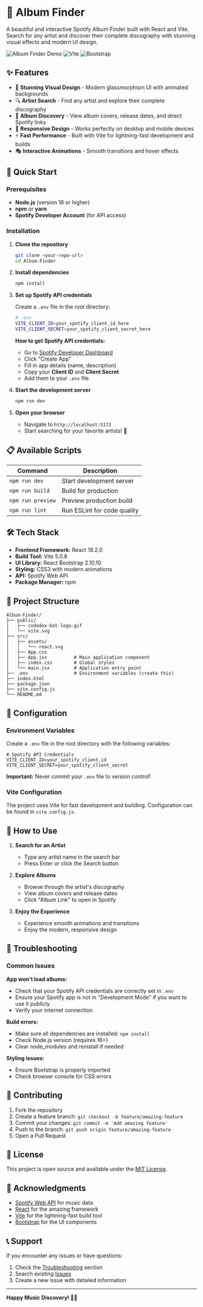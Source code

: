 # 🎵 Album Finder

A beautiful and interactive Spotify Album Finder built with React and Vite. Search for any artist and discover their complete discography with stunning visual effects and modern UI design.

![Album Finder Demo](https://img.shields.io/badge/React-18.2.0-blue) ![Vite](https://img.shields.io/badge/Vite-5.0.8-646CFF) ![Bootstrap](https://img.shields.io/badge/Bootstrap-5.3.8-7952B3)

## ✨ Features

- 🎨 **Stunning Visual Design** - Modern glassmorphism UI with animated backgrounds
- 🔍 **Artist Search** - Find any artist and explore their complete discography
- 🎵 **Album Discovery** - View album covers, release dates, and direct Spotify links
- 📱 **Responsive Design** - Works perfectly on desktop and mobile devices
- ⚡ **Fast Performance** - Built with Vite for lightning-fast development and builds
- 🎭 **Interactive Animations** - Smooth transitions and hover effects

## 🚀 Quick Start

### Prerequisites

- **Node.js** (version 16 or higher)
- **npm** or **yarn**
- **Spotify Developer Account** (for API access)

### Installation

1. **Clone the repository**
   ```bash
   git clone <your-repo-url>
   cd Album-Finder
   ```

2. **Install dependencies**
   ```bash
   npm install
   ```

3. **Set up Spotify API credentials**
   
   Create a `.env` file in the root directory:
   ```bash
   # .env
   VITE_CLIENT_ID=your_spotify_client_id_here
   VITE_CLIENT_SECRET=your_spotify_client_secret_here
   ```

   **How to get Spotify API credentials:**
   - Go to [Spotify Developer Dashboard](https://developer.spotify.com/dashboard)
   - Click "Create App"
   - Fill in app details (name, description)
   - Copy your **Client ID** and **Client Secret**
   - Add them to your `.env` file

4. **Start the development server**
   ```bash
   npm run dev
   ```

5. **Open your browser**
   - Navigate to `http://localhost:5173`
   - Start searching for your favorite artists! 🎵

## 📋 Available Scripts

| Command | Description |
|---------|-------------|
| `npm run dev` | Start development server |
| `npm run build` | Build for production |
| `npm run preview` | Preview production build |
| `npm run lint` | Run ESLint for code quality |

## 🛠️ Tech Stack

- **Frontend Framework:** React 18.2.0
- **Build Tool:** Vite 5.0.8
- **UI Library:** React Bootstrap 2.10.10
- **Styling:** CSS3 with modern animations
- **API:** Spotify Web API
- **Package Manager:** npm

## 🎨 Project Structure

```
Album-Finder/
├── public/
│   ├── codedex-bot-logo.gif
│   └── vite.svg
├── src/
│   ├── assets/
│   │   └── react.svg
│   ├── App.css
│   ├── App.jsx          # Main application component
│   ├── index.css        # Global styles
│   └── main.jsx         # Application entry point
├── .env                 # Environment variables (create this)
├── index.html
├── package.json
├── vite.config.js
└── README.md
```

## 🔧 Configuration

### Environment Variables

Create a `.env` file in the root directory with the following variables:

```env
# Spotify API Credentials
VITE_CLIENT_ID=your_spotify_client_id
VITE_CLIENT_SECRET=your_spotify_client_secret
```

**Important:** Never commit your `.env` file to version control!

### Vite Configuration

The project uses Vite for fast development and building. Configuration can be found in `vite.config.js`.

## 🎵 How to Use

1. **Search for an Artist**
   - Type any artist name in the search bar
   - Press Enter or click the Search button

2. **Explore Albums**
   - Browse through the artist's discography
   - View album covers and release dates
   - Click "Album Link" to open in Spotify

3. **Enjoy the Experience**
   - Experience smooth animations and transitions
   - Enjoy the modern, responsive design

## 🚨 Troubleshooting

### Common Issues

**App won't load albums:**
- Check that your Spotify API credentials are correctly set in `.env`
- Ensure your Spotify app is not in "Development Mode" if you want to use it publicly
- Verify your internet connection

**Build errors:**
- Make sure all dependencies are installed: `npm install`
- Check Node.js version (requires 16+)
- Clear node_modules and reinstall if needed

**Styling issues:**
- Ensure Bootstrap is properly imported
- Check browser console for CSS errors

## 🤝 Contributing

1. Fork the repository
2. Create a feature branch: `git checkout -b feature/amazing-feature`
3. Commit your changes: `git commit -m 'Add amazing feature'`
4. Push to the branch: `git push origin feature/amazing-feature`
5. Open a Pull Request

## 📄 License

This project is open source and available under the [MIT License](LICENSE).

## 🙏 Acknowledgments

- [Spotify Web API](https://developer.spotify.com/documentation/web-api/) for music data
- [React](https://reactjs.org/) for the amazing framework
- [Vite](https://vitejs.dev/) for the lightning-fast build tool
- [Bootstrap](https://getbootstrap.com/) for the UI components

## 📞 Support

If you encounter any issues or have questions:

1. Check the [Troubleshooting](#-troubleshooting) section
2. Search existing [Issues](https://github.com/your-username/Album-Finder/issues)
3. Create a new issue with detailed information

---

**Happy Music Discovery! 🎵✨**